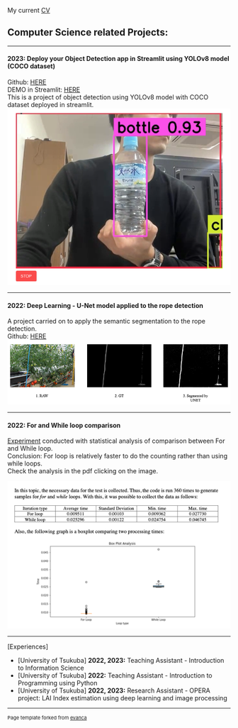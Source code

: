 My current
<a href="pdf/SatoMario_CV_2023.pdf">CV</a>

## Computer Science related Projects: 
---

#### **2023:** Deploy your Object Detection app in Streamlit using YOLOv8 model (COCO dataset) 
Github: <a href="https://github.com/mariotsato/YOLOv8_object_detection_streamlit/">HERE</a><br> 
DEMO in Streamlit: <a href="https://mariotsato-yolov8-object-detection-streamlit-app-9gw2rr.streamlit.app/">HERE</a><br>
This is a project of object detection using YOLOv8 model with COCO dataset deployed in streamlit.
<a href="https://github.com/mariotsato/YOLOv8_object_detection_streamlit" class="image fit"><img src="images/obj_detection.png" alt=""></a><br>

---
#### **2022:** Deep Learning - U-Net model applied to the rope detection
A project carried on to apply the semantic segmentation to the rope detection.<br>
Github: <a href="https://github.com/mariotsato/unet_rope_detection">HERE</a><br>
<a href="https://github.com/mariotsato/unet_rope_detection" class="image fit"><img src="images/unet.png" alt=""></a><br>

---
#### **2022:** For and While loop comparison
<a href="pdf/assignment_2_Sato Mario.pdf">Experiment</a> conducted with statistical analysis of comparison between For and While loop.<br>
Conclusion: For loop is relatively faster to do the counting rather than using while loops.<br>
Check the analysis in the pdf clicking on the image.<br>

<a href="pdf/assignment_2_Sato Mario.pdf" class="image fit"><img src="images/for_while.png" alt=""></a>

---
[Experiences]
- [University of Tsukuba] **2022, 2023:** Teaching Assistant - Introduction to Information Science
- [University of Tsukuba] **2022:** Teaching Assistant - Introduction to Programming using Python
- [University of Tsukuba] **2022, 2023:** Research Assistant - OPERA project: LAI Index estimation using deep learning and image processing

---
<p style="font-size:11px">Page template forked from <a href="https://github.com/evanca/quick-portfolio">evanca</a></p>
<!-- Remove above link if you don't want to attibute -->
